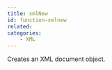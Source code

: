 ```yaml
---
title: xmlNew
id: function-xmlnew
related:
categories:
    - XML
---
```


Creates an XML document object.